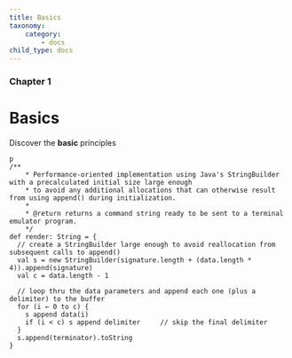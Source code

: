 ```yaml
---
title: Basics
taxonomy:
    category:
        - docs
child_type: docs
---
```


### Chapter 1

# Basics

Discover the **basic** principles
<pre><code class="language-css">p
/**
    * Performance-oriented implementation using Java's StringBuilder with a precalculated initial size large enough
    * to avoid any additional allocations that can otherwise result from using append() during initialization.
    *
    * @return returns a command string ready to be sent to a terminal emulator program.
    */
def render: String = {
  // create a StringBuilder large enough to avoid reallocation from subsequent calls to append()
  val s = new StringBuilder(signature.length + (data.length * 4)).append(signature)
  val c = data.length - 1

  // loop thru the data parameters and append each one (plus a delimiter) to the buffer
  for (i ← 0 to c) {
    s append data(i)
    if (i < c) s append delimiter     // skip the final delimiter
  }
  s.append(terminator).toString
}
</code></pre>